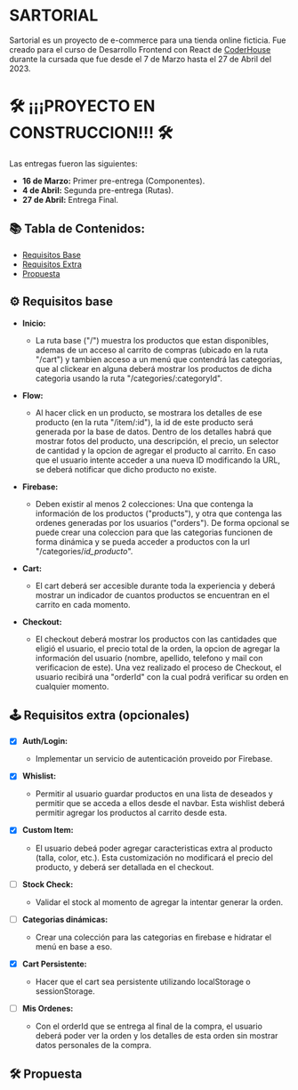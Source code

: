 # SARTORIAL
Sartorial es un proyecto de e-commerce para una tienda online ficticia. Fue creado para el curso de Desarrollo Frontend con React de [CoderHouse](https://www.coderhouse.com/) durante la cursada que fue desde el 7 de Marzo hasta el 27 de Abril del 2023.

# 🛠️ **¡¡¡PROYECTO EN CONSTRUCCION!!!** 🛠️

Las entregas fueron las siguientes:
  - **16 de Marzo:** Primer pre-entrega (Componentes).
  - **4 de Abril:** Segunda pre-entrega (Rutas).
  - **27 de Abril:** Entrega Final.
  
## 📚 Tabla de Contenidos:
  - [Requisitos Base](#%EF%B8%8F-requisitos-base)
  - [Requisitos Extra](#%EF%B8%8F-requisitos-extra-opcionales)
  - [Propuesta](#%EF%B8%8F-propuesta)

## ⚙️ Requisitos base
  - **Inicio:**
    - La ruta base ("/") muestra los productos que estan disponibles, ademas de un acceso al carrito de compras (ubicado en la ruta "/cart") y tambien acceso a un menú que contendrá las categorias, que al clickear en alguna deberá mostrar los productos de dicha categoria usando la ruta "/categories/:categoryId".
    
  - **Flow:**
    - Al hacer click en un producto, se mostrara los detalles de ese producto (en la ruta "/item/:id"), la id de este producto será generada por la base de datos. Dentro de los detalles habrá que mostrar fotos del producto, una descripción, el precio, un selector de cantidad y la opcion de agregar el producto al carrito. En caso que el usuario intente acceder a una nueva ID modificando la URL, se deberá notificar que dicho producto no existe.
    
  - **Firebase:**
    - Deben existir al menos 2 colecciones: Una que contenga la información de los productos ("products"), y otra que contenga las ordenes generadas por los usuarios ("orders"). De forma opcional se puede crear una coleccion para que las categorias funcionen de forma dinámica y se pueda acceder a productos con la url "/categories/*id_producto*".
    
  - **Cart:**
    - El cart deberá ser accesible durante toda la experiencia y deberá mostrar un indicador de cuantos productos se encuentran en el carrito en cada momento.
    
  - **Checkout:**
    - El checkout deberá mostrar los productos con las cantidades que eligió el usuario, el precio total de la orden, la opcion de agregar la información del usuario (nombre, apellido, telefono y mail con verificacion de este). Una vez realizado el proceso de Checkout, el usuario recibirá una "orderId" con la cual podrá verificar su orden en cualquier momento.
    
## 🕹️ Requisitos extra (opcionales)
  - [X] **Auth/Login:**
    - Implementar un servicio de autenticación proveido por Firebase.
    
  - [X] **Whislist:**
    - Permitir al usuario guardar productos en una lista de deseados y permitir que se acceda a ellos desde el navbar. Esta wishlist deberá permitir agregar los productos al carrito desde esta.
    
  - [X] **Custom Item:**
    - El usuario debeá poder agregar caracteristicas extra al producto (talla, color, etc.). Esta customización no modificará el precio del producto, y deberá ser detallada en el checkout.
    
  - [ ] **Stock Check:**
    - Validar el stock al momento de agregar la intentar generar la orden.
    
  - [ ] **Categorias dinámicas:**
    - Crear una colección para las categorias en firebase e hidratar el menú en base a eso.
    
  - [X] **Cart Persistente:**
    - Hacer que el cart sea persistente utilizando localStorage o sessionStorage.
    
  - [ ] **Mis Ordenes:**
    - Con el orderId que se entrega al final de la compra, el usuario deberá poder ver la orden y los detalles de esta orden sin mostrar datos personales de la compra.
    
## 🛠️ Propuesta
